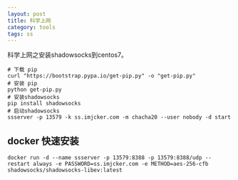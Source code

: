 ```yaml
---
layout: post
title: 科学上网
category: tools
tags: ss
---
```

科学上网之安装shadowsocks到centos7。

```shell
# 下载 pip
curl "https://bootstrap.pypa.io/get-pip.py" -o "get-pip.py"
# 安装 pip
python get-pip.py
# 安装shadowsocks
pip install shadowsocks
# 启动shadowsocks
ssserver -p 13579 -k ss.imjcker.com -m chacha20 --user nobody -d start

```

## docker 快速安装

```shell
docker run -d --name ssserver -p 13579:8388 -p 13579:8388/udp --restart always -e PASSWORD=ss.imjcker.com -e METHOD=aes-256-cfb shadowsocks/shadowsocks-libev:latest
```



